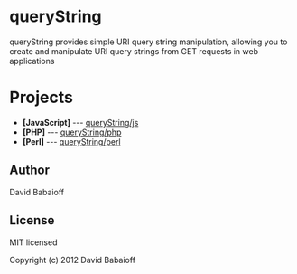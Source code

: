 # queryString

queryString provides simple URI query string manipulation, allowing you to create and manipulate URI query strings from GET requests in web applications

# Projects

* **[JavaScript]** --- [queryString/js](https://github.com/dbabaioff/queryString/tree/master/js)
* **[PHP]** --- [queryString/php](https://github.com/dbabaioff/queryString/tree/master/php)
* **[Perl]** --- [queryString/perl](https://github.com/dbabaioff/queryString/tree/master/perl)



## Author

David Babaioff

## License

MIT licensed

Copyright (c) 2012 David Babaioff